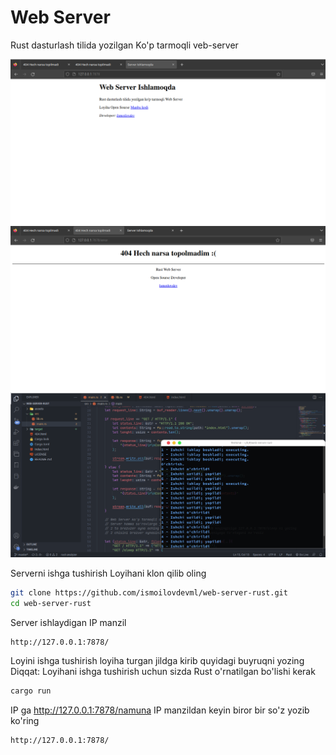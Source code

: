 # Web Server
Rust dasturlash tilida yozilgan Ko'p tarmoqli veb-server <br>

![alt text](https://github.com/ismoilovdevml/web-server-rust/blob/master/assets/1-server.png)
![alt text](https://github.com/ismoilovdevml/web-server-rust/blob/master/assets/2-server.png)
![alt text](https://github.com/ismoilovdevml/web-server-rust/blob/master/assets/4-server.png)

Serverni ishga tushirish
Loyihani klon qilib oling
```bash
git clone https://github.com/ismoilovdevml/web-server-rust.git
cd web-server-rust
```
Server ishlaydigan IP manzil
```bash
http://127.0.0.1:7878/
```
Loyini ishga tushirish loyiha turgan jildga kirib quyidagi buyruqni yozing
Diqqat: Loyihani ishga tushirish uchun sizda Rust o'rnatilgan bo'lishi kerak
```bash
cargo run
```
IP ga http://127.0.0.1:7878/namuna IP manzildan keyin biror bir so'z yozib ko'ring
```bash
http://127.0.0.1:7878/
```


